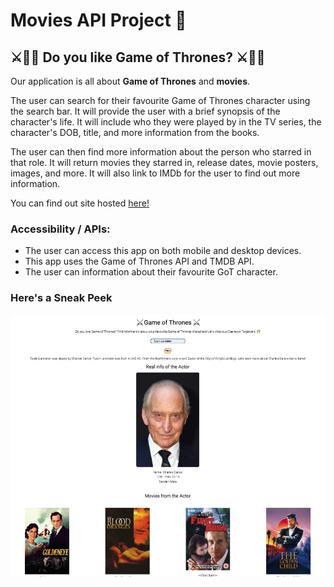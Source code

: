 # Movies API Project 🎥

##  ⚔️🤴👑 **Do you like Game of Thrones?**  ⚔️🤴👑

Our application is all about **Game of Thrones** and **movies**. 

The user can search for their favourite Game of Thrones character using the search bar. It will provide the user with a brief synopsis of the character's life. It will include who they were played by in the TV series, the character's DOB, title, and more information from the books.

The user can then find more information about the person who starred in that role. It will return movies they starred in, release dates, movie posters, images, and more. It will also link to IMDb for the user to find out more information. 

You can find out site hosted [here!](https://joe-lindie.github.io/Game-of-Thrones-Project/)

### **Accessibility / APIs:** 

- The user can access this app on both mobile and desktop devices. 
- This app uses the Game of Thrones API and TMDB API. 
- The user can information about their favourite GoT character. 

### **Here's a Sneak Peek** 
![](GoT.png)